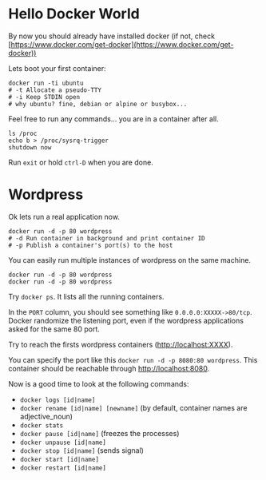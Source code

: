 # Hello Docker World

By now you should already have installed docker (if not, check [https://www.docker.com/get-docker](https://www.docker.com/get-docker))

Lets boot your first container:

```
docker run -ti ubuntu 
# -t Allocate a pseudo-TTY
# -i Keep STDIN open
# why ubuntu? fine, debian or alpine or busybox...
```

Feel free to run any commands... you are in a container after all.

```
ls /proc
echo b > /proc/sysrq-trigger
shutdown now
```

Run `exit` or hold `ctrl-D` when you are done.

# Wordpress

Ok lets run a real application now.

```
docker run -d -p 80 wordpress
# -d Run container in background and print container ID
# -p Publish a container's port(s) to the host
```

You can easily run multiple instances of wordpress on the same machine.

```
docker run -d -p 80 wordpress
docker run -d -p 80 wordpress
```

Try `docker ps`.
It lists all the running containers.

In the `PORT` column, you should see something like `0.0.0.0:XXXXX->80/tcp`.
Docker randomize the listening port, even if the wordpress applications asked for the same 80 port.

Try to reach the firsts wordpress containers ([http://localhost:XXXX](http://localhost:XXXX)).

You can specify the port like this `docker run -d -p 8080:80 wordpress`.
This container should be reachable through [http://localhost:8080](http://localhost:8080).

Now is a good time to look at the following commands:

* `docker logs [id|name]`
* `docker rename [id|name] [newname]` (by default, container names are adjective_noun)
* `docker stats`
* `docker pause [id|name]` (freezes the processes)
* `docker unpause [id|name]`
* `docker stop [id|name]` (sends signal)
* `docker start [id|name]`
* `docker restart [id|name]`
